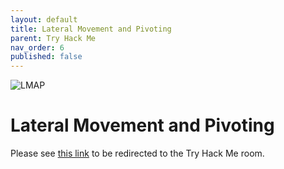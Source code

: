 ```yaml
---
layout: default
title: Lateral Movement and Pivoting
parent: Try Hack Me
nav_order: 6
published: false
---
```

![LMAP](https://assets.tryhackme.com/room-banners/attacking-ad.png)
# Lateral Movement and Pivoting
Please see [this link](https://tryhackme.com/room/lateralmovementandpivoting) to be redirected to the Try Hack Me room.

